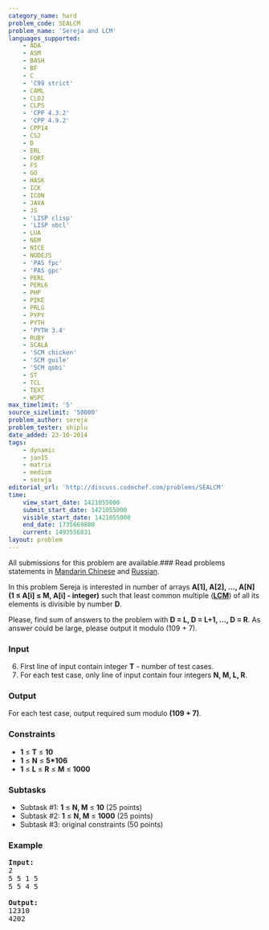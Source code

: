 ```yaml
---
category_name: hard
problem_code: SEALCM
problem_name: 'Sereja and LCM'
languages_supported:
    - ADA
    - ASM
    - BASH
    - BF
    - C
    - 'C99 strict'
    - CAML
    - CLOJ
    - CLPS
    - 'CPP 4.3.2'
    - 'CPP 4.9.2'
    - CPP14
    - CS2
    - D
    - ERL
    - FORT
    - FS
    - GO
    - HASK
    - ICK
    - ICON
    - JAVA
    - JS
    - 'LISP clisp'
    - 'LISP sbcl'
    - LUA
    - NEM
    - NICE
    - NODEJS
    - 'PAS fpc'
    - 'PAS gpc'
    - PERL
    - PERL6
    - PHP
    - PIKE
    - PRLG
    - PYPY
    - PYTH
    - 'PYTH 3.4'
    - RUBY
    - SCALA
    - 'SCM chicken'
    - 'SCM guile'
    - 'SCM qobi'
    - ST
    - TCL
    - TEXT
    - WSPC
max_timelimit: '5'
source_sizelimit: '50000'
problem_author: sereja
problem_tester: shiplu
date_added: 23-10-2014
tags:
    - dynamic
    - jan15
    - matrix
    - medium
    - sereja
editorial_url: 'http://discuss.codechef.com/problems/SEALCM'
time:
    view_start_date: 1421055000
    submit_start_date: 1421055000
    visible_start_date: 1421055000
    end_date: 1735669800
    current: 1493556831
layout: problem
---
```

All submissions for this problem are available.###  Read problems statements in [Mandarin Chinese](http://www.codechef.com/download/translated/JAN15/mandarin/SEALCM.pdf) and [Russian](http://www.codechef.com/download/translated/JAN15/russian/SEALCM.pdf).

In this problem Sereja is interested in number of arrays **A\[1\], A\[2\], ..., A\[N\] (1 ≤ A\[i\] ≤ M, A\[i\] - integer)**
such that least common multiple ([**LCM**](http://en.wikipedia.org/wiki/Least_common_multiple)) of all its elements is divisible by number **D**.

Please, find sum of answers to the problem with **D = L, D = L+1, ..., D = R**. As answer could be large, please output it modulo
(109 + 7).

### Input

6. First line of input contain integer **T** - number of test cases.
7. For each test case, only line of input contain four integers **N, M, L, R**.
### Output

For each test case, output required sum modulo **(109 + 7)**.

### Constraints

- **1** ≤ **T** ≤ **10**
- **1** ≤ **N** ≤ **5\*106**
- **1** ≤ **L** ≤ **R** ≤ **M** ≤ **1000**

### Subtasks

- Subtask #1: **1** ≤ **N, M** ≤ **10** (25 points)
- Subtask #2: **1** ≤ **N, M** ≤  **1000**  (25 points)
- Subtask #3: original constraints (50 points)

### Example

<pre>
<b>Input:</b>
2
5 5 1 5
5 5 4 5

<b>Output:</b>
12310
4202

</pre>